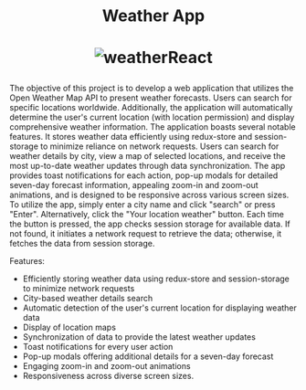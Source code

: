 <h1 align="center"><b>Weather App</b></h1>

<h1 align="center"><b>
  
![weatherReact](https://github.com/thebarunkumar/Weather-App/assets/77458180/f810e6c9-85ad-4216-8ae7-79943117bcac)
    
</b></h1>


The objective of this project is to develop a web application that utilizes the Open Weather Map API to present weather forecasts. Users can search for specific locations worldwide. Additionally, the application will automatically determine the user's current location (with location permission) and display comprehensive weather information.
The application boasts several notable features. It stores weather data efficiently using redux-store and session-storage to minimize reliance on network requests. Users can search for weather details by city, view a map of selected locations, and receive the most up-to-date weather updates through data synchronization. The app provides toast notifications for each action, pop-up modals for detailed seven-day forecast information, appealing zoom-in and zoom-out animations, and is designed to be responsive across various screen sizes.
To utilize the app, simply enter a city name and click "search" or press "Enter". Alternatively, click the "Your location weather" button. Each time the button is pressed, the app checks session storage for available data. If not found, it initiates a network request to retrieve the data; otherwise, it fetches the data from session storage.

Features:
- Efficiently storing weather data using redux-store and session-storage to minimize network requests
- City-based weather details search
- Automatic detection of the user's current location for displaying weather data
- Display of location maps
- Synchronization of data to provide the latest weather updates
- Toast notifications for every user action
- Pop-up modals offering additional details for a seven-day forecast
- Engaging zoom-in and zoom-out animations
- Responsiveness across diverse screen sizes.
